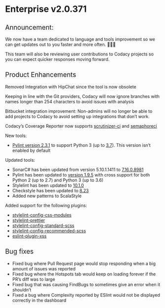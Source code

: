 # Enterprise v2.0.371

## <span style="font-weight:400">Announcement: </span>

<span style="font-weight:400">We now have a team dedicated to language
and tools improvement so we can get updates out to you faster and more
often. 🎉🎉🎉</span>

<span style="font-weight:400">This team will also be reviewing user
contributions to Codacy projects so you can expect quicker responses
moving forward.</span>

## <span style="font-weight:400">Product Enhancements</span>

<span style="font-weight:400">Removed Integration with HipChat since the
tool is now obsolete</span>

<span style="font-weight:400">Keeping in line with the Git providers,
Codacy will now ignore branches with names longer than 254 characters to
avoid issues with analysis</span>

<span style="font-weight:400">Bitbucket integration improvement:
Non-admins will no longer be able to add projects to Codacy to avoid
setting up integrations that don’t work.</span>

<span style="font-weight:400">Codacy’s Coverage Reporter now supports
</span>[<span
style="font-weight:400">scrutinizer-ci</span>](https://scrutinizer-ci.com/docs/)<span
style="font-weight:400"> and </span>[<span
style="font-weight:400">semaphoreci</span>](https://docs.semaphoreci.com/)

<span style="font-weight:400">New tools:</span>

-   [<span style="font-weight:400">Pylint version
    2.3.1</span>](https://pypi.org/project/pylint/2.3.1/)<span
    style="font-weight:400"> to support Python 3 (up to </span>[<span
    style="font-weight:400">3.7</span>](https://www.python.org/downloads/release/python-370/)<span
    style="font-weight:400">). This version isn’t enabled by
    default</span>

<span style="font-weight:400">Updated tools:</span><span
style="font-weight:400"> 

</span>

-   <span style="font-weight:400">SonarC# has been updated from version
    5.10.1.1411 to </span>[<span
    style="font-weight:400">7.16.0.8981</span>](https://github.com/SonarSource/sonar-dotnet/releases/tag/7.16.0.8981)
-   <span style="font-weight:400">Pylint has been updated to
    </span>[<span style="font-weight:400">version
    1.9.5</span>](https://pypi.org/project/pylint/1.9.5/)<span
    style="font-weight:400"> with cross support for both Python 2 (up to
    2.7) and Python 3 (up to 3.6)</span>
-   <span style="font-weight:400">Stylelint has been updated to
    </span>[<span
    style="font-weight:400">10.1.0</span>](https://www.npmjs.com/package/stylelint/v/10.1.0)
-   <span style="font-weight:400">Checkstyle has been updated to
    </span>[<span
    style="font-weight:400">8.23</span>](https://checkstyle.sourceforge.io/releasenotes.html#Release_8.23)
-   <span style="font-weight:400">Added new patterns to
    ScalaStyle</span>

<span style="font-weight:400">Added support for the following
plugins:</span>

-   [<span
    style="font-weight:400">stylelint-config-css-modules</span>](https://www.npmjs.com/package/stylelint-config-css-modules)
-   [<span
    style="font-weight:400">stylelint-prettier</span>](https://github.com/prettier/stylelint-prettier)
-   [<span
    style="font-weight:400">stylelint-config-standard-scss</span>](https://www.npmjs.com/package/stylelint-config-standard-scss)
-   [<span
    style="font-weight:400">stylelint-config-recommended-scss</span>](https://github.com/kristerkari/stylelint-config-recommended-scss)
-   [<span
    style="font-weight:400">eslint-plugin-xss</span>](https://www.npmjs.com/package/eslint-plugin-xss)

## <span style="font-weight:400">Bug fixes</span>

-   <span style="font-weight:400">Fixed bug where Pull Request page
    would stop responding when a big amount of issues was
    reported</span>
-   <span style="font-weight:400">Fixed bug where the Hotspots tab would
    keep on loading forever if the PR’s diff was to large</span>
-   <span style="font-weight:400">Fixed bug that was causing FindBugs to
    sometimes give an error when it shouldn’t</span>
-   <span style="font-weight:400">Fixed a bug where Complexity reported
    by ESlint would not be displayed correctly in the dashboard</span>
